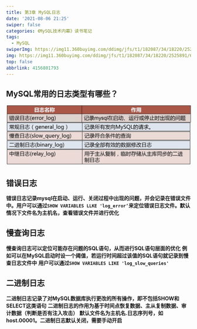 ```yaml
---
title: 第3章 MySQL日志
date: '2021-08-06 21:25'
swiper: false
categories: 《MySQL技术内幕》读书笔记
tags:
  - MySQL
swiperImg: https://img11.360buyimg.com/ddimg/jfs/t1/182087/34/18220/2525891/610d3a33Eb4b7dbeb/816ad5bde8c6daba.png
img: https://img11.360buyimg.com/ddimg/jfs/t1/182087/34/18220/2525891/610d3a33Eb4b7dbeb/816ad5bde8c6daba.png
top: false
abbrlink: 4156801793
---
```

## MySQL常用的日志类型有哪些？
![](/medias/第3章MySQL日志/0.png)

## 错误日志
**错误日志记录mysql在启动、运行、关闭过程中出现的问题，并会记录在错误文件中。用户可以通过`SHOW VARIABLES LLKE 'log_error‘`来定位错误日志文件。默认情况下文件名为主机名，查看错误文件并进行优化**

## 慢查询日志
**慢查询日志可以定位可能存在问题的SQL语句，从而进行SQL语句层面的优化**
**例如可以在MySQL启动时设一个阈值，若运行时间超过该值的SQL语句就记录到慢查日志文件中**
**用户可以通过`SHOW VARIABLES LIKE 'log_slow_queries'`**

## 二进制日志
**二进制日志记录了对MySQL数据库执行更改的所有操作，即不包括SHOW和SELECT这类语句**
**二进制日志的作用为基于时间点恢复数据、主从复制数据、审计数据（判断是否有注入攻击）**
**默认文件名为主机名.日志序列号，如host.00001。二进制日志默认关闭，需要手动开启**
